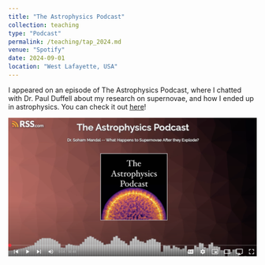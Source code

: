 ```yaml
---
title: "The Astrophysics Podcast"
collection: teaching
type: "Podcast"
permalink: /teaching/tap_2024.md
venue: "Spotify"
date: 2024-09-01
location: "West Lafayette, USA"
---
```


I appeared on an episode of The Astrophysics Podcast, where I chatted with Dr. Paul Duffell about my research on supernovae, and how I ended up in astrophysics. You can check it out [here](https://youtu.be/BCg1AkigRbg?si=9WqYwl280_4ioWwU)!


[![YOUTUBE LINK](/images/tap_soham.png)](https://youtu.be/BCg1AkigRbg?si=9WqYwl280_4ioWwU)

